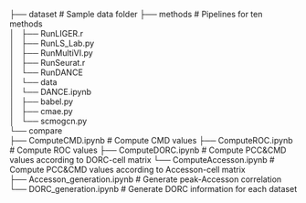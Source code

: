 ├── dataset                                                       # Sample data folder
├── methods                                                       # Pipelines for ten methods                     
│   ├── RunLIGER.r                     
│   ├── RunLS_Lab.py                       
│   ├── RunMultiVI.py                
│   ├── RunSeurat.r                          
│   └── RunDANCE                           
│       └── data                    
│       └── DANCE.ipynb                     
│       ├── babel.py                 
│       ├── cmae.py                    
│       └── scmogcn.py                         
└── compare                    
      ├── ComputeCMD.ipynb                                 # Compute CMD values
      ├── ComputeROC.ipynb                                 # Compute ROC values
      ├── ComputeDORC.ipynb                                # Compute PCC&CMD values according to DORC-cell matrix 
      └── ComputeAccesson.ipynb                            # Compute PCC&CMD values according to Accesson-cell matrix           
      ├── Accesson_generation.ipynb                        # Generate peak-Accesson correlation
      └── DORC_generation.ipynb                            # Generate DORC information for each dataset                 